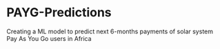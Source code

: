 # PAYG-Predictions
Creating a ML model to predict next 6-months payments of solar system Pay As You Go users in Africa
